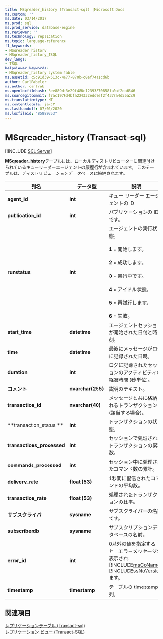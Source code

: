 ```yaml
---
title: MSqreader_history (Transact-sql) |Microsoft Docs
ms.custom: ''
ms.date: 03/14/2017
ms.prod: sql
ms.prod_service: database-engine
ms.reviewer: ''
ms.technology: replication
ms.topic: language-reference
f1_keywords:
- MSqreader_history
- MSqreader_history_TSQL
dev_langs:
- TSQL
helpviewer_keywords:
- MSqreader_history system table
ms.assetid: c5c91d39-513c-4a77-870b-c8ef74a1cd6b
author: CarlRabeler
ms.author: carlrab
ms.openlocfilehash: 8ee889df3e29f486c12393870858fa0af2ea6546
ms.sourcegitcommit: f7ac1976d4bfa224332edd9ef2f4377a4d55a2c9
ms.translationtype: MT
ms.contentlocale: ja-JP
ms.lasthandoff: 07/02/2020
ms.locfileid: "85889553"
---
```

# <a name="msqreader_history-transact-sql"></a>MSqreader_history (Transact-sql)
[!INCLUDE [SQL Server](../../includes/applies-to-version/sqlserver.md)]

  **MSqreader_history**テーブルには、ローカルディストリビューターに関連付けられているキューリーダーエージェントの履歴行が含まれています。 このテーブルは、ディストリビューションデータベースに格納されます。  
  
|列名|データ型|説明|  
|-----------------|---------------|-----------------|  
|**agent_id**|**int**|キュー リーダー エージェントの ID|  
|**publication_id**|**int**|パブリケーションの ID です。|  
|**runstatus**|**int**|エージェントの実行状態。<br /><br /> **1** = 開始します。<br /><br /> **2** = 成功します。<br /><br /> **3** = 実行中です。<br /><br /> **4** = アイドル状態。<br /><br /> **5** = 再試行します。<br /><br /> **6** = 失敗。|  
|**start_time**|**datetime**|エージェントセッションが開始された日付と時刻。|  
|**time**|**datetime**|最後にメッセージがログに記録された日時。|  
|**duration**|**int**|ログに記録されたセッションのアクティビティの経過時間 (秒単位)。|  
|**コメント**|**nvarchar(255)**|説明のテキスト。|  
|**transaction_id**|**nvarchar(40)**|メッセージと共に格納されるトランザクション ID (該当する場合)。|  
|**transaction_status **|**int**|トランザクションの状態。|  
|**transactions_processed**|**int**|セッションで処理されたトランザクションの累積数。|  
|**commands_processed**|**int**|セッション中に処理されたコマンド数の累計。|  
|**delivery_rate**|**float (53)**|1秒間に配信されたコマンドの平均数。|  
|**transaction_rate**|**float (53)**|処理されたトランザクションの比率。|  
|**サブスクライバ**|**sysname**|サブスクライバーの名前です。|  
|**subscriberdb**|**sysname**|サブスクリプションデータベースの名前。|  
|**error_id**|**int**|0以外の値を指定すると、エラーメッセージが表示され [!INCLUDE[msCoName](../../includes/msconame-md.md)] [!INCLUDE[ssNoVersion](../../includes/ssnoversion-md.md)] ます。|  
|**timestamp**|**timestamp**|テーブルの timestamp 列。|  
  
## <a name="see-also"></a>関連項目  
 [レプリケーションテーブル &#40;Transact-sql&#41;](../../relational-databases/system-tables/replication-tables-transact-sql.md)   
 [レプリケーション ビュー &#40;Transact-SQL&#41;](../../relational-databases/system-views/replication-views-transact-sql.md)  
  
  
